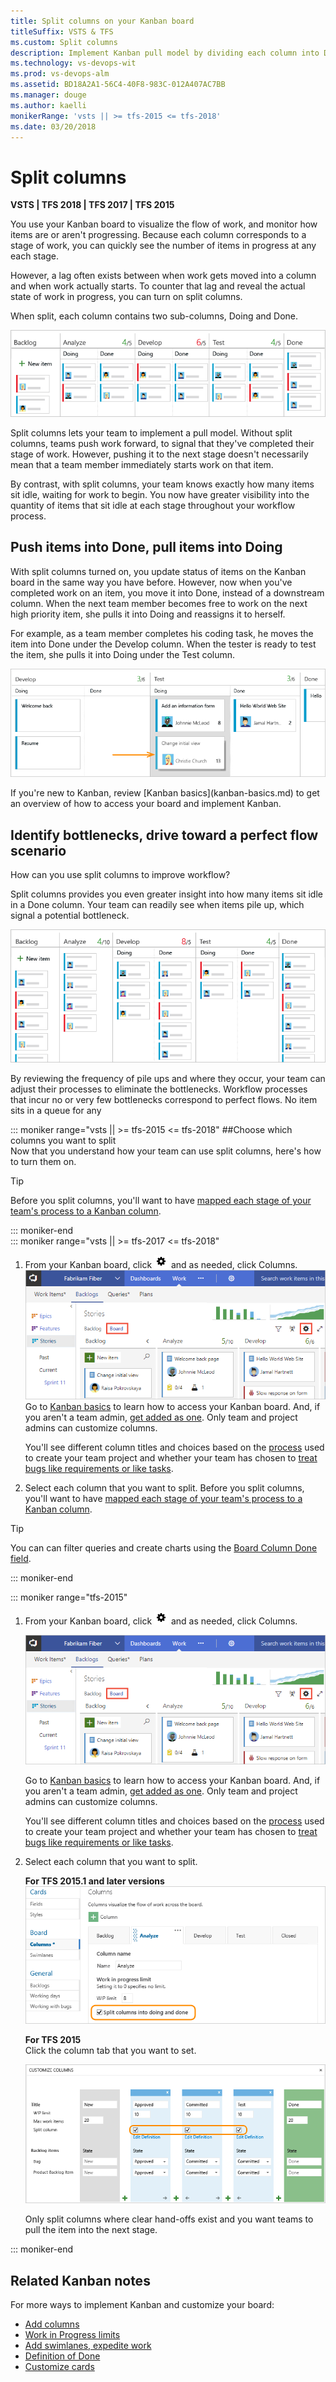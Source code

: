 ```yaml
---
title: Split columns on your Kanban board
titleSuffix: VSTS & TFS
ms.custom: Split columns
description: Implement Kanban pull model by dividing each column into Doing and Done when working in Visual Studio Team Services or Team Foundation Server  
ms.technology: vs-devops-wit
ms.prod: vs-devops-alm
ms.assetid: BD18A2A1-56C4-40F8-983C-012A407AC7BB
ms.manager: douge
ms.author: kaelli
monikerRange: 'vsts || >= tfs-2015 <= tfs-2018'
ms.date: 03/20/2018
---
```


# Split columns
<b>VSTS | TFS 2018 | TFS 2017 | TFS 2015</b> 

You use your Kanban board to visualize the flow of work, and monitor how items are or aren't progressing. Because each column corresponds to a stage of work, you can quickly see the number of items in progress at any each stage.  

However, a lag often exists between when work gets moved into a column and when work actually starts. To counter that lag and reveal the actual state of work in progress, you can turn on split columns.  

When split, each column contains two sub-columns, Doing and Done.

![Kanban with split columns](_img/kanban-board-split-columns-example-chart.png)  

Split columns lets your team to implement a pull model. Without split columns, teams push work forward, to signal that they've completed their stage of work. However, pushing it to the next stage doesn't necessarily mean that a team member immediately starts work on that item.  

By contrast, with split columns, your team knows exactly how many items sit idle, waiting for work to begin. You now have greater visibility into the quantity of items that sit idle at each stage throughout your workflow process. 

## Push items into Done, pull items into Doing 

With split columns turned on, you update status of items on the Kanban board in the same way you have before. However, now when you've completed work on an item, you move it into Done, instead of a downstream column. When the next team member becomes free to work on the next high priority item, she pulls it into Doing and reassigns it to herself.  

For example, as a team member completes his coding task, he moves the item into Done under the Develop column. When the tester is ready to test the item, she pulls it into Doing under the Test column.  

![Kanban board showing split column](_img/kanban-board-split-columns-moving-doing-to-done.png)


<p>If you're new to Kanban, review [Kanban basics](kanban-basics.md)  to get an overview of how to access your board and implement Kanban.</p>


## Identify bottlenecks, drive toward a perfect flow scenario
How can you use split columns to improve workflow?  

Split columns provides you even greater insight into how many items sit idle in a Done column. Your team can readily see when items pile up, which signal a potential bottleneck.   

![Kanban board, split columns showing stacked items](_img/kanban-board-identify-bottlenecks.png)  

By reviewing the frequency of pile ups and where they occur, your team can adjust their processes to eliminate the bottlenecks. Workflow processes that incur no or very few bottlenecks correspond to perfect flows. No item sits in a queue for any 

::: moniker range="vsts || >= tfs-2015 <= tfs-2018"
##Choose which columns you want to split  
Now that you understand how your team can use split columns, here's how to turn them on.

> [!TIP]    
> Before you split columns, you'll want to have [mapped each stage of your team's process to a Kanban column](add-columns.md).

::: moniker-end   
::: moniker range="vsts || >= tfs-2017 <= tfs-2018"  
1. From your Kanban board, click ![settings icon](../_img/icons/team-settings-gear-icon.png) and as needed, click Columns.   
	![Kanban board, open common configuration settings](../customize/_img/customize-cards/open-config-dialog.png)  	
	Go to [Kanban basics](kanban-basics.md) to learn how to access your Kanban board. And, if you aren't a team admin, [get added as one](../scale/add-team-administrator.md). Only team and project admins can customize columns.
   
	You'll see different column titles and choices based on the [process](../work-items/guidance/choose-process.md) used to create your team project  and whether your team has chosen to [treat bugs like requirements or like tasks](../customize/show-bugs-on-backlog.md). 

2.	Select each column that you want to split. Before you split columns, you'll want to have [mapped each stage of your team's process to a Kanban column](add-columns.md).
	
> [!TIP]    
> You can can filter queries and create charts using the [Board Column Done field](../track/query-by-workflow-changes.md#kanban_query_fields). 

::: moniker-end

::: moniker range="tfs-2015"

1. From your Kanban board, click ![settings icon](../_img/icons/team-settings-gear-icon.png) and as needed, click Columns.    

	![Kanban board, open common configuration settings](../customize/_img/customize-cards/open-config-dialog.png)
	
	Go to [Kanban basics](kanban-basics.md) to learn how to access your Kanban board. And, if you aren't a team admin, [get added as one](../scale/add-team-administrator.md). Only team and project admins can customize columns.  

	You'll see different column titles and choices based on the [process](../work-items/guidance/choose-process.md) used to create your team project  and whether your team has chosen to [treat bugs like requirements or like tasks](../customize/show-bugs-on-backlog.md).  

2.	Select each column that you want to split. 
 
	**For TFS 2015.1 and later versions**      
	![Kanban board, Customize columns, split columns, Agile process](_img/vso-kanban-split-columns-settings-analyze-no-tags.png)

	**For TFS 2015**   
	Click the column tab that you want to set.   

	![Customize Kanban board with split columns](_img/kanban-board-configure-split-columns.png)  

	Only split columns where clear hand-offs exist and you want teams to pull the item into the next stage. 
   
::: moniker-end

## Related Kanban notes  
For more ways to implement Kanban and customize your board:  

* [Add columns](add-columns.md)  
* [Work in Progress limits ](wip-limits.md)  
* [Add swimlanes, expedite work](expedite-work.md)   
* [Definition of Done](definition-of-done.md)  
* [Customize cards](../customize/customize-cards.md)   

<!---
> [!NOTE]   
> Split columns is a supported feature in TFS 2015 and later versions. Consider upgrading to a later TFS version. 
> -->